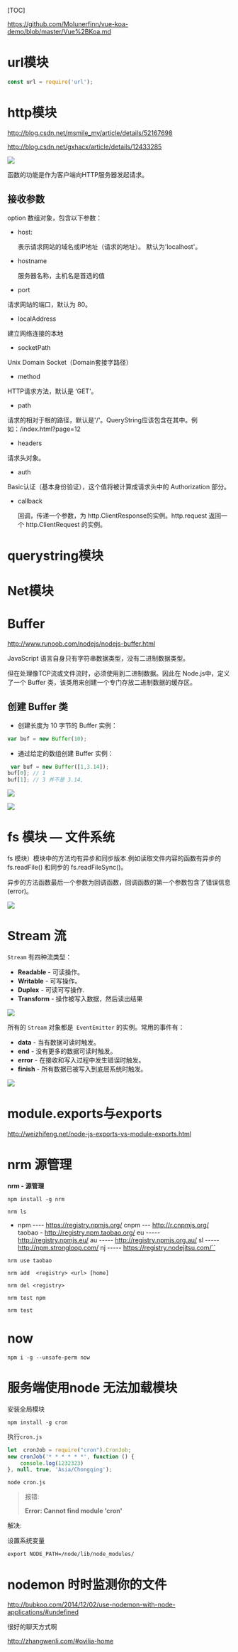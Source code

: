 [TOC]

https://github.com/Molunerfinn/vue-koa-demo/blob/master/Vue%2BKoa.md

# url模块

```js
const url = require('url');
```



# http模块

http://blog.csdn.net/msmile_my/article/details/52167698

http://blog.csdn.net/gxhacx/article/details/12433285

![](https://ws3.sinaimg.cn/large/006tKfTcly1flfim92wgkj30z00oawgn.jpg)



函数的功能是作为客户端向HTTP服务器发起请求。

## 接收参数

option   数组对象，包含以下参数：

- host:

  表示请求网站的域名或IP地址（请求的地址）。 默认为'localhost'。    

- hostname

  服务器名称，主机名是首选的值

- port


 请求网站的端口，默认为 80。

- localAddress

建立网络连接的本地 

- socketPath

Unix Domain Socket（Domain套接字路径）

- method

 HTTP请求方法，默认是 ‘GET'。

- path

请求的相对于根的路径，默认是'/'。QueryString应该包含在其中。例如：/index.html?page=12

- headers

 请求头对象。

- auth

Basic认证（基本身份验证），这个值将被计算成请求头中的 Authorization 部分。

- callback

  回调，传递一个参数，为 http.ClientResponse的实例。http.request 返回一个 http.ClientRequest 的实例。               





# querystring模块





# Net模块



# Buffer

http://www.runoob.com/nodejs/nodejs-buffer.html

JavaScript 语言自身只有字符串数据类型，没有二进制数据类型。

但在处理像TCP流或文件流时，必须使用到二进制数据。因此在 Node.js中，定义了一个 Buffer 类，该类用来创建一个专门存放二进制数据的缓存区。

## 创建 Buffer 类

- 创建长度为 10 字节的 Buffer 实例：

```js
var buf = new Buffer(10);
```

- 通过给定的数组创建 Buffer 实例：

```js
 var buf = new Buffer([1,3.14]);
buf[0]; // 1
buf[1]; // 3 并不是 3.14,
```



![](https://ws1.sinaimg.cn/large/006tKfTcly1flhdc4f6zsj30po0gkdgg.jpg)



![](https://ws3.sinaimg.cn/large/006tKfTcly1flhdbnybvlj314o0kwdjt.jpg)



# fs 模块  — 文件系统

fs 模块）模块中的方法均有异步和同步版本.例如读取文件内容的函数有异步的 fs.readFile() 和同步的 fs.readFileSync()。

异步的方法函数最后一个参数为回调函数，回调函数的第一个参数包含了错误信息(error)。

![](https://ws1.sinaimg.cn/large/006tKfTcly1fliimiz92kj31900sudnz.jpg)





# Stream 流

`Stream` 有四种流类型：

- **Readable** - 可读操作。
- **Writable** - 可写操作。
- **Duplex** - 可读可写操作.
- **Transform** - 操作被写入数据，然后读出结果

![](https://ws3.sinaimg.cn/large/006tKfTcgy1fliplexywej30ys0ewabe.jpg)



所有的 `Stream` 对象都是` EventEmitter` 的实例。常用的事件有：

- **data** - 当有数据可读时触发。
- **end** - 没有更多的数据可读时触发。
- **error** - 在接收和写入过程中发生错误时触发。
- **finish** - 所有数据已被写入到底层系统时触发。





![](https://ws1.sinaimg.cn/large/006tKfTcgy1flijcpy0shj313a0s2tex.jpg)










# module.exports与exports

http://weizhifeng.net/node-js-exports-vs-module-exports.html







# nrm 源管理

**nrm - 源管理**

`npm install -g nrm`

`nrm ls`

* npm ---- https://registry.npmjs.org/
  cnpm --- http://r.cnpmjs.org/
  taobao - http://registry.npm.taobao.org/
  eu ----- http://registry.npmjs.eu/
  au ----- http://registry.npmjs.org.au/
  sl ----- http://npm.strongloop.com/
  nj ----- https://registry.nodejitsu.com/``

`nrm use taobao`

`nrm add  <registry> <url> [home]`

`nrm del <registry>`

`nrm test npm  `

`nrm test`





# now

`npm i -g --unsafe-perm now`





# 服务端使用node 无法加载模块

安装全局模块

```
npm install -g cron
```

执行`cron.js`

```js
let  cronJob = require("cron").CronJob;
new cronJob('* * * * * *', function () {
    console.log(1232323)
}, null, true, 'Asia/Chongqing');
```



```shell
node cron.js
```

> 报错:
>
> **Error: Cannot find module 'cron'**

解决:

设置系统变量

```shell
export NODE_PATH=/node/lib/node_modules/
```







# nodemon 时时监测你的文件

http://bubkoo.com/2014/12/02/use-nodemon-with-node-applications/#undefined





很好的聊天方式啊

http://zhangwenli.com/#ovilia-home